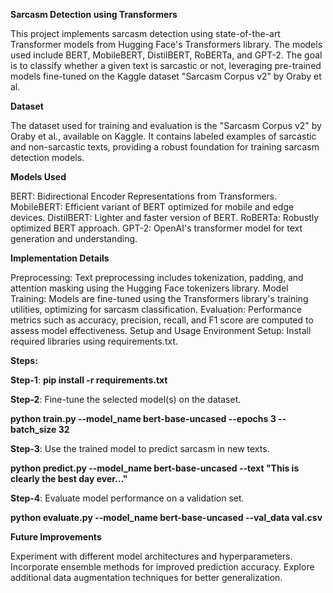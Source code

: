 **Sarcasm Detection using Transformers**

This project implements sarcasm detection using state-of-the-art Transformer models from Hugging Face's Transformers library. The models used include BERT, MobileBERT, DistilBERT, RoBERTa, and GPT-2. The goal is to classify whether a given text is sarcastic or not, leveraging pre-trained models fine-tuned on the Kaggle dataset "Sarcasm Corpus v2" by Oraby et al.

**Dataset**

The dataset used for training and evaluation is the "Sarcasm Corpus v2" by Oraby et al., available on Kaggle. It contains labeled examples of sarcastic and non-sarcastic texts, providing a robust foundation for training sarcasm detection models.

**Models Used**

BERT: Bidirectional Encoder Representations from Transformers.
MobileBERT: Efficient variant of BERT optimized for mobile and edge devices.
DistilBERT: Lighter and faster version of BERT.
RoBERTa: Robustly optimized BERT approach.
GPT-2: OpenAI's transformer model for text generation and understanding.

**Implementation Details**

Preprocessing: Text preprocessing includes tokenization, padding, and attention masking using the Hugging Face tokenizers library.
Model Training: Models are fine-tuned using the Transformers library's training utilities, optimizing for sarcasm classification.
Evaluation: Performance metrics such as accuracy, precision, recall, and F1 score are computed to assess model effectiveness.
Setup and Usage
Environment Setup: Install required libraries using requirements.txt.

**Steps:**

**Step-1**: **pip install -r requirements.txt**

**Step-2**: Fine-tune the selected model(s) on the dataset.

   **python train.py --model_name bert-base-uncased --epochs 3 --batch_size 32**
   
**Step-3**: Use the trained model to predict sarcasm in new texts.

   **python predict.py --model_name bert-base-uncased --text "This is clearly the best day ever..."**
    
**Step-4**: Evaluate model performance on a validation set.

   **python evaluate.py --model_name bert-base-uncased --val_data val.csv**


**Future Improvements**

Experiment with different model architectures and hyperparameters.
Incorporate ensemble methods for improved prediction accuracy.
Explore additional data augmentation techniques for better generalization.
